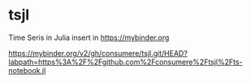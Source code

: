 # tsjl
Time Seris in Julia
insert in
https://mybinder.org

https://mybinder.org/v2/gh/consumere/tsjl.git/HEAD?labpath=https%3A%2F%2Fgithub.com%2Fconsumere%2Ftsjl%2Fts-notebook.jl
